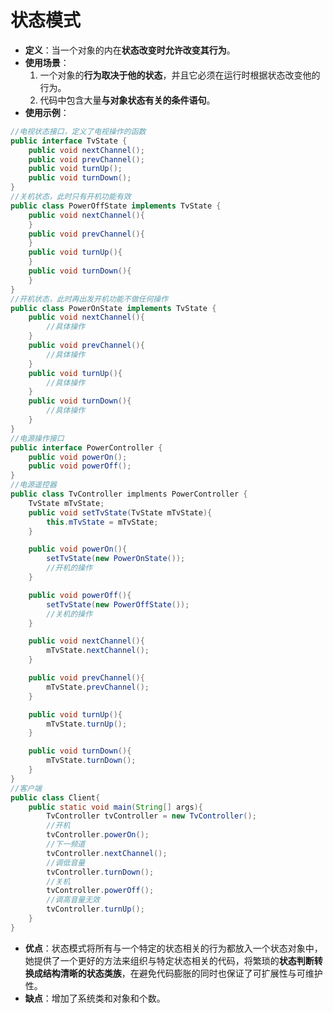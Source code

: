 状态模式
===

- **定义**：当一个对象的内在**状态改变时允许改变其行为**。
- **使用场景**：
	1. 一个对象的**行为取决于他的状态**，并且它必须在运行时根据状态改变他的行为。
	2. 代码中包含大量**与对象状态有关的条件语句**。
- **使用示例**：
```java
//电视状态接口，定义了电视操作的函数
public interface TvState {
	public void nextChannel();
	public void prevChannel();
	public void turnUp();
	public void turnDown();
}
//关机状态，此时只有开机功能有效
public class PowerOffState implements TvState {
	public void nextChannel(){
	}
	public void prevChannel(){
	}
	public void turnUp(){
	}
	public void turnDown(){
	}
}
//开机状态，此时再出发开机功能不做任何操作
public class PowerOnState implements TvState {
	public void nextChannel(){
		//具体操作
	}
	public void prevChannel(){
		//具体操作
	}
	public void turnUp(){
		//具体操作
	}
	public void turnDown(){
		//具体操作
	}
}
//电源操作接口
public interface PowerController {
	public void powerOn();
	public void powerOff();
}
//电源遥控器
public class TvController implments PowerController {
	TvState mTvState;
	public void setTvState(TvState mTvState){
		this.mTvState = mTvState;
	}

	public void powerOn(){
		setTvState(new PowerOnState());
		//开机的操作
	}

	public void powerOff(){
		setTvState(new PowerOffState());
		//关机的操作
	}

	public void nextChannel(){
		mTvState.nextChannel();
	}

	public void prevChannel(){
		mTvState.prevChannel();
	}

	public void turnUp(){
		mTvState.turnUp();
	}

	public void turnDown(){
		mTvState.turnDown();
	}
}
//客户端
public class Client{
	public static void main(String[] args){
		TvController tvController = new TvController();
		//开机
		tvController.powerOn();
		//下一频道
		tvController.nextChannel();
		//调低音量
		tvController.turnDown();
		//关机
		tvController.powerOff();
		//调高音量无效
		tvController.turnUp();
	}
}
```
- **优点**：状态模式将所有与一个特定的状态相关的行为都放入一个状态对象中，她提供了一个更好的方法来组织与特定状态相关的代码，将繁琐的**状态判断转换成结构清晰的状态类族**，在避免代码膨胀的同时也保证了可扩展性与可维护性。
- **缺点**：增加了系统类和对象和个数。

